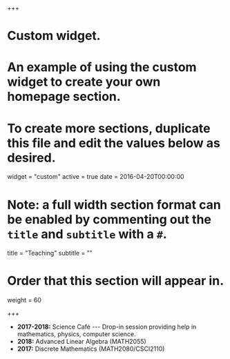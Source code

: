 +++
# Custom widget.
# An example of using the custom widget to create your own homepage section.
# To create more sections, duplicate this file and edit the values below as desired.
widget = "custom"
active = true
date = 2016-04-20T00:00:00

# Note: a full width section format can be enabled by commenting out the `title` and `subtitle` with a `#`.
title = "Teaching"
subtitle = ""

# Order that this section will appear in.
weight = 60

+++


* **2017-2018:** Science Caf&eacute; --- Drop-in session providing help in mathematics, physics, computer science.
* **2018:** Advanced Linear Algebra (MATH2055)
* **2017:** Discrete Mathematics (MATH2080/CSCI2110)

